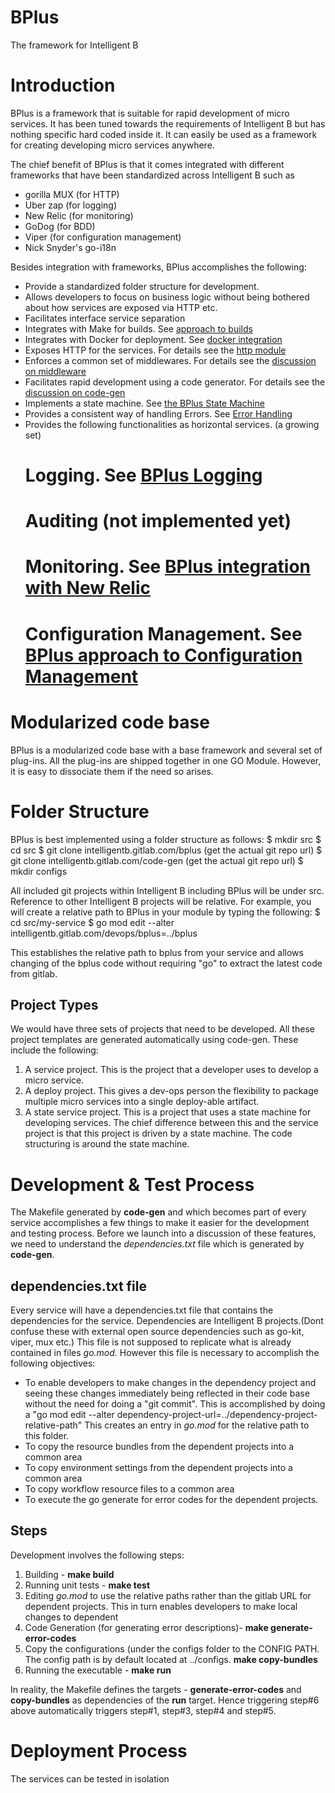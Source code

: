 # BPlus
The framework for Intelligent B

# Introduction

BPlus is a framework that is suitable for rapid development of micro services. It has been tuned towards the 
requirements of Intelligent B but has nothing specific hard coded inside it. It can easily be used as a framework for creating
developing micro services anywhere.

The chief benefit of BPlus is that it comes integrated with different frameworks that have been standardized across
Intelligent B such as 
- gorilla MUX (for HTTP)
- Uber zap (for logging)
- New Relic (for monitoring)
- GoDog (for BDD)
- Viper (for configuration management)
- Nick Snyder's go-i18n 

Besides integration with frameworks, BPlus accomplishes the following:
* Provide a standardized folder structure for development.
* Allows developers to focus on business logic without being bothered about how services are exposed via HTTP etc.
* Facilitates interface service separation
* Integrates with Make for builds. See [approach to builds](build.md)
* Integrates with Docker for deployment. See [docker integration](docker.md)
* Exposes HTTP for the services. For details see the [http module](http/README.md)
* Enforces a common set of middlewares. For details see the [discussion on middleware](internal/mw/README.md)
* Facilitates rapid development using a code generator. For details see the 
[discussion on code-gen](https://gitlab.intelligentb.com/devops/code-gen/README.md)
* Implements a state machine. See [the BPlus State Machine](stm/README.md)
* Provides a consistent way of handling Errors. See [Error Handling](err/README.md)
* Provides the following functionalities as horizontal services. (a growing set)
    # Logging. See [BPlus Logging](log/README.md)
    # Auditing (not implemented yet)
    # Monitoring. See [BPlus integration with New Relic](new-relic.md)
    # Configuration Management. See [BPlus approach to Configuration Management](config.md)

# Modularized code base

BPlus is a modularized code base with a base framework and several set of plug-ins. All the plug-ins
are shipped together in one GO Module. However, it is easy to dissociate them if the need so arises.

# Folder Structure
BPlus is best implemented using a folder structure as follows:
$ mkdir src
$ cd src
$ git clone intelligentb.gitlab.com/bplus (get the actual git repo url)
$ git clone intelligentb.gitlab.com/code-gen (get the actual git repo url)
$ mkdir configs

All included git projects within Intelligent B including BPlus will be under src. Reference to other Intelligent B 
projects will be relative. For example, you will create a relative path to BPlus in your module by typing the 
following:
$ cd src/my-service
$ go mod edit --alter intelligentb.gitlab.com/devops/bplus=../bplus

This establishes the relative path to bplus from your service and allows changing of the bplus code without 
requiring "go" to extract the latest code from gitlab.

## Project Types
We would have three sets of projects that need to be developed. All these project templates are generated 
automatically using code-gen. These include the following:
1. A service project. This is the project that a developer uses to develop a micro service.
2. A deploy project. This gives a dev-ops person the flexibility to package multiple micro services into a 
single deploy-able artifact.
3. A state service project. This is a project that uses a state machine for developing services. The 
chief difference between this and the service project is that this project is driven by a state machine.
The code structuring is around the state machine. 

#  Development & Test Process

The Makefile generated by __code-gen__ and which becomes part of every service accomplishes a few things to 
make it easier for the development and testing process. Before we launch into a discussion of these features,
we need to understand the _dependencies.txt_ file which is generated by __code-gen__.

## dependencies.txt file

Every service will have a dependencies.txt file that contains the dependencies for the service. Dependencies 
are Intelligent B projects.(Dont confuse these with external open source dependencies such as go-kit, viper, 
mux etc.) This file is not supposed to replicate what is already contained in files _go.mod_. 
However this file is necessary to accomplish the following objectives:

* To enable developers to make changes in the dependency project  and seeing these changes immediately being 
reflected in their code base without the need for doing a "git commit". This is accomplished by doing a 
"go mod edit --alter dependency-project-url=../dependency-project-relative-path"
This creates an entry in _go.mod_ for the relative path to this folder.
* To copy the resource bundles from the dependent projects into a common area 
* To copy environment settings from the dependent projects into a common area
* To copy workflow resource files to a common area
* To execute the go generate for error codes for the dependent projects.

## Steps 

Development involves the following steps:
1. Building - __make build__
2. Running unit tests - __make test__
3. Editing _go.mod_ to use the relative paths rather than the gitlab URL for dependent projects. This in turn enables developers to
make local changes to dependent 
4. Code Generation (for generating error descriptions)- __make generate-error-codes__ 
5. Copy the configurations (under the configs folder to the CONFIG PATH. The config path is by default located 
at ../configs. __make copy-bundles__
6. Running the executable - __make run__

In reality, the Makefile defines the targets - __generate-error-codes__ and __copy-bundles__ as 
dependencies of the __run__ target. Hence triggering step#6 above automatically triggers step#1, step#3, step#4 and
step#5.


# Deployment Process

The services can be tested in isolation 
